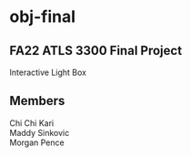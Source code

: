 # obj-final

## FA22 ATLS 3300 Final Project
Interactive Light Box

## Members
Chi Chi Kari <br/>
Maddy Sinkovic <br/>
Morgan Pence

